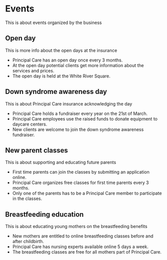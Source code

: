 # Events

This is about events organized by the business

## Open day

This is more info about the open days at the insurance

- Principal Care has an open day once every 3 months.
- At the open day potential clients get more information about the services and prices.
- The open day is held at the White River Square.

## Down syndrome awareness day

This is about Principal Care insurance acknowledging the day

- Principal Care holds a fundraiser every year on the 21st of March.
- Principal Care employees use the raised funds to donate equipment to daycare centers.
- New clients are welcome to join the down syndrome awareness fundraiser.

## New parent classes

This is about supporting and educating future parents

- First time parents can join the classes by submitting an application online.
- Principal Care organizes free classes for first time parents every 3 months.
- Only one of the parents has to be a Principal Care member to participate in the classes.

## Breastfeeding education

This is about educating young mothers on the breastfeeding benefits

- New mothers are entitled to online breastfeeding classes before and after childbirth.
- Principal Care has nursing experts available online 5 days a week.
- The breastfeeding classes are free for all mothers part of Principal Care.